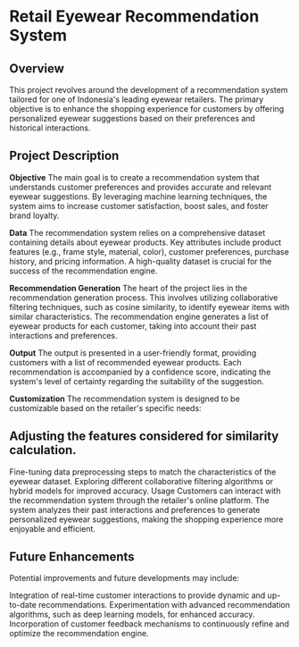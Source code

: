 # Retail Eyewear Recommendation System
## Overview
This project revolves around the development of a recommendation system tailored for one of Indonesia's leading eyewear retailers. The primary objective is to enhance the shopping experience for customers by offering personalized eyewear suggestions based on their preferences and historical interactions.

## Project Description
**Objective**
The main goal is to create a recommendation system that understands customer preferences and provides accurate and relevant eyewear suggestions. By leveraging machine learning techniques, the system aims to increase customer satisfaction, boost sales, and foster brand loyalty.

**Data**
The recommendation system relies on a comprehensive dataset containing details about eyewear products. Key attributes include product features (e.g., frame style, material, color), customer preferences, purchase history, and pricing information. A high-quality dataset is crucial for the success of the recommendation engine.

**Recommendation Generation**
The heart of the project lies in the recommendation generation process. This involves utilizing collaborative filtering techniques, such as cosine similarity, to identify eyewear items with similar characteristics. The recommendation engine generates a list of eyewear products for each customer, taking into account their past interactions and preferences.

**Output**
The output is presented in a user-friendly format, providing customers with a list of recommended eyewear products. Each recommendation is accompanied by a confidence score, indicating the system's level of certainty regarding the suitability of the suggestion.

**Customization**
The recommendation system is designed to be customizable based on the retailer's specific needs:

## Adjusting the features considered for similarity calculation.
Fine-tuning data preprocessing steps to match the characteristics of the eyewear dataset.
Exploring different collaborative filtering algorithms or hybrid models for improved accuracy.
Usage
Customers can interact with the recommendation system through the retailer's online platform. The system analyzes their past interactions and preferences to generate personalized eyewear suggestions, making the shopping experience more enjoyable and efficient.

## Future Enhancements
Potential improvements and future developments may include:

Integration of real-time customer interactions to provide dynamic and up-to-date recommendations.
Experimentation with advanced recommendation algorithms, such as deep learning models, for enhanced accuracy.
Incorporation of customer feedback mechanisms to continuously refine and optimize the recommendation engine.
